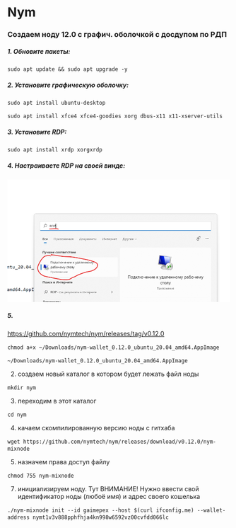 # Nym
### Создаем ноду 12.0 с графич. оболочкой с досдупом по РДП

##### 1. Обновите пакеты:
```
sudo apt update && sudo apt upgrade -y
```
##### 2. Установите графическую оболочку:
```
sudo apt install ubuntu-desktop
```
```
sudo apt install xfce4 xfce4-goodies xorg dbus-x11 x11-xserver-utils
```
##### 3. Установите RDP:
```
sudo apt install xrdp xorgxrdp
```
##### 4. Настраиваете RDP на своей винде:

![Ищете прогу](https://github.com/Sanlut/Nym/blob/main/999.png)

##### 5. 

https://github.com/nymtech/nym/releases/tag/v0.12.0


```
chmod a+x ~/Downloads/nym-wallet_0.12.0_ubuntu_20.04_amd64.AppImage
```
```
~/Downloads/nym-wallet_0.12.0_ubuntu_20.04_amd64.AppImage
```

2.	создаем новый каталог в котором будет лежать файл ноды
```
mkdir nym
```
3.	переходим в этот каталог
```
cd nym
```
4.	качаем скомпилированную версию ноды с гитхаба 
```
wget https://github.com/nymtech/nym/releases/download/v0.12.0/nym-mixnode
```
5.	назначем права доступ файлу
```
chmod 755 nym-mixnode
```
7.	инициализируем ноду. Тут ВНИМАНИЕ! Нужно ввести свой идентификатор ноды (любоё имя) и адрес своего кошелька 
```
./nym-mixnode init --id gaimepex --host $(curl ifconfig.me) --wallet-address nymt1v3v888pphfhja4kn998w6592vz00cvfdd066lc
```
